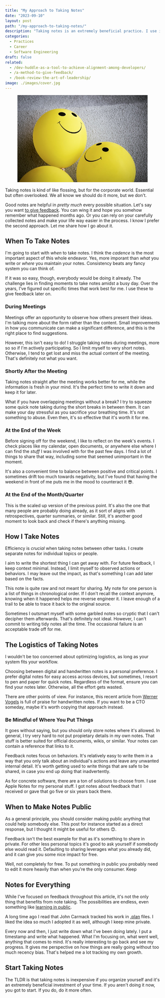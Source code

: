 ```yaml
---
title: "My Approach to Taking Notes"
date: "2023-09-10"
layout: post
path: "/my-approach-to-taking-notes/"
description: "Taking notes is an extremely beneficial practice. I use it extensively to be able to give more and better feedback. Let me share my approach"
categories:
  - Practices
  - Career
  - Software Engineering
draft: false
related:
  - /dev-huddle-as-a-tool-to-achieve-alignment-among-developers/
  - /a-method-to-give-feedback/
  - /book-review-the-art-of-leadership/
image: ./images/cover.jpg
---
```


<figure class="figure figure--right">
  <img src="./images/cover.jpg" alt="Feedback" />
  </figure>

Taking notes is kind of like flossing, but for the corporate world. Essential but often overlooked. We all know we should do it more, but we don't. 

Good notes are helpful in *pretty much* every possible situation. Let's say you want [to give feedback](../a-method-to-give-feedback/). You can wing it and hope you somehow remember what happened months ago. Or you can rely on your carefully collected notes and make your life way easier in the process. I know I prefer the second approach. Let me share how I go about it.

## When To Take Notes

I'm going to start with _when_ to take notes. I think the _cadence_ is the most important aspect of this whole endeavor. Yes, more imporant than _what_ you write or _where_ you maintain your notes. Consistency beats any fancy system you can think of.

If it was so easy, though, everybody would be doing it already. The challenge lies in finding moments to take notes amidst a busy day. Over the years, I've figured out specific times that work best for me. I use these to give feedback later on.

### During Meetings

Meetings offer an opportunity to observe how others present their ideas. I'm talking more about the form rather than the content. Small improvements in how you communicate can make a significant difference, and this is the right place to find suggestions.

However, this isn't easy to do! I struggle taking notes during meetings, more so so if I'm actively participating. So I limit myself to very short notes. Otherwise, I tend to get lost and miss the actual content of the meeting. That's definitely not what you want.

### Shortly After the Meeting

Taking notes straight after the meeting works better for me, while the information is fresh in your mind. It's the perfect time to write it down and keep it for later.

What if you have overlapping meetings without a break? I try to squeeze some quick note taking during the short breaks in between them. It can make your day stressful as you sacrifice your breathing time. It's not something to abuse. Even then, it's so effective that it's worth it for me.

### At the End of the Week

Before signing off for the weekend, I like to reflect on the week's events. I check places like my calendar, open documents, or anywhere else where I can find the _stuff_ I was involved with for the past few days. I find a lot of things to share that way, including some that seemed unimportant in the moment.

It's also a convenient time to balance between positive and critical points. I sometimes drift too much towards negativity, but I've found that having the weekend in front of me puts me in the mood to counteract it 😎.

### At the End of the Month/Quarter

This is the scaled up version of the previous point. It's also the one that many people are probably doing already, as it sort of aligns with retrospectives, quarter summaries, or similar. Still, it's another good moment to look back and check if there's anything missing.

## How I Take Notes

Efficiency is _crucial_ when taking notes between other tasks. I create separate notes for individual topics or people.

I aim to write the shortest thing I can get away with. For future feedback, I keep context minimal. Instead, I limit myself to observed actions or behaviors. I may leave out the impact, as that's something I can add later based on the facts.

This note is quite raw and not meant for sharing. My note for one person is a list of things in chronological order. If I don't recall the context anymore, knowing when it happened helps me reverse engineer it. I leave enough of a trail to be able to trace it back to the original source. 

Sometimes I outsmart myself with some garbled notes so cryptic that I can't decipher them afterwards. That's definitely not ideal. However, I can't commit to writing tidy notes all the time. The occasional failure is an acceptable trade off for me.

## The Logistics of Taking Notes

I wouldn't be too concerned about optimizing logistics, as long as your system fits your workflow.

Choosing between digital and handwritten notes is a personal preference. I prefer digital notes for easy access across devices, but sometimes, I resort to pen and paper for quick notes. Regardless of the format, ensure you can find your notes later. Otherwise, all the effort gets wasted.

There are other points of view. For instance, this recent article from [Werner Vogels](https://www.allthingsdistributed.com/2023/06/a-few-words-on-taking-notes.html) is full of praise for handwritten notes. If you want to be a CTO someday, maybe it's worth copying that approach instead.

### Be Mindful of Where You Put Things

It goes without saying, but you should only store notes where it's allowed. In general, I try very hard to not put propietary details in my own notes. That stuff is better suited for official documents, wikis, or similar. Your notes can contain a reference that links to it. 

Feedback notes focus on behaviors. It's relatively easy to write them in a way that you only talk about an individual's actions and leave any unwanted internal detail. It's worth getting used to write things that are safe to be shared, in case you end up doing that inadvertently.

As for concrete software, there are a ton of solutions to choose from. I use Apple Notes for my personal stuff. I got notes about feedback that I received or gave that go five or six years back there.

## When to Make Notes Public

As a general principle, you should consider making public anything that could help somebody else. This post for instance started as a direct response, but I thought it might be useful for others 😊.

Feedback isn't the best example for that as it's something to share in private. For other less personal topics it's good to ask yourself if somebody else would read it. Defaulting to sharing leverages what you already did, and it can give you some nice impact for free. 

Well, not completely for free. To put something in public you probably need to edit it more heavily than when you're the only consumer. Keep

## Notes for Everything

While I've focused on feedback throughout this article, it's not the only thing that benefits from note taking. The possibilities are endless, even something like [learning in public](https://jvns.ca/).

A long time ago I read that John Carmack tracked his work in [.plan](https://garbagecollected.org/2017/10/24/the-carmack-plan/) files. I liked the idea so much I adopted it as well, although I keep mine private.

Every now and then, I just write down what I've been doing lately. I put a timestamp and write what happened. What I'm focusing on, what went well, anything that comes to mind. It's really interesting to go back and see my progress. It gives me perspective on how things are really going without too much recency bias. That's helped me a lot tracking my own growth.

## Start Taking Notes

The TLDR is that taking notes is inexpensive if you organize yourself and it's an extremely beneficial investment of your time. If you aren't doing it now, you got to start. If you do, do it more often.
